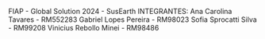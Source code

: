 FIAP - Global Solution 2024 - SusEarth
INTEGRANTES:
Ana Carolina Tavares - RM552283
Gabriel Lopes Pereira - RM98023
Sofia Sprocatti Silva - RM99208
Vinicius Rebollo Minei - RM98486
